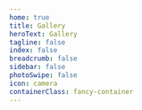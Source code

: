 ```yaml
---
home: true
title: Gallery
heroText: Gallery
tagline: false
index: false
breadcrumb: false
sidebar: false
photoSwipe: false 
icon: camera
containerClass: fancy-container
---
```


<ThumbnailGallery />